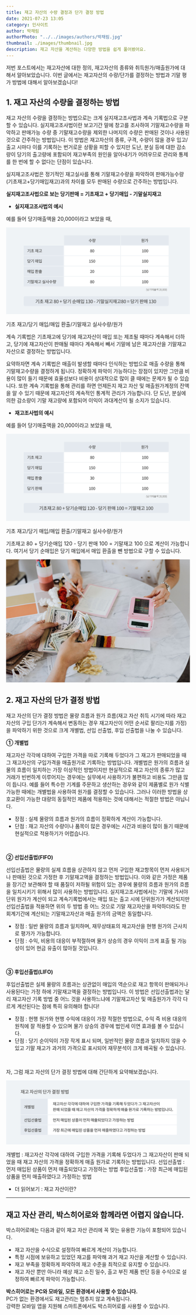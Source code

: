 ```yaml
---
title: 재고 자산의 수량 결정과 단가 결정 방법
date: 2021-07-23 13:05
category: 인사이트
author: 박채림
authorPhoto: "../../images/authors/박채림.jpg"
thumbnail: ./images/thumbnail.jpg
description: 재고 자산을 계산하는 다양한 방법을 쉽게 풀어봤어요.
---
```


저번 포스트에서는 재고자산에 대한 정의, 재고자산의 종류와 취득원가/매출원가에 대해서 알아보았습니다. 이번 글에서는 재고자산의 수량/단가를 결정하는 방법과 기말 평가 방법에 대해서 알아보겠습니다!

## 1. 재고 자산의 수량을 결정하는 방법

재고 자산의 수량을 결정하는 방법으로는 크게 실지재고조사법과 계속 기록법으로 구분할 수 있습니다. 실지재고조사법이란 보고기간 말에 창고를 조사하여 기말재고수량을 파악하고 판매가능 수량 중 기말재고수량을 제외한 나머지의 수량은 판매된 것이나 사용된 것으로 간주하는 방법입니다. 이 방법은 재고자산의 종류, 구격, 수량이 많을 경우 입고/출고 시마다 이를 기록하는 번거로운 상황을 피할 수 있지만 도난, 분실 등에 대한 감소량이 당기의 출고량에 포함되어 재고부족의 원인을 알아내기가 어려우므로 관리와 통제를 한 번에 할 수 없다는 단점이 있습니다.

실지재고조사법은 정기적인 재고실사를 통해 기말재고수량을 파악하여 판매가능수량(기초재고+당기매입재고)과의 차이를 모두 판매된 수량으로 간주하는 방법입니다.

<tip-box>

**실지재고조사법으로 보는 당기판매 = 기초재고 + 당기매입 - 기말실지재고**

</tip-box>

- **실지재고조사법의 예시**

예를 들어 당기매출액을 20,000이라고 보았을 때,

![실지재고조사법](./images/1.png)

<invisible>
기초 재고/당기 매입/매입 환출/기말재고 실사수량/원가
</invisible>

계속 기록법은 기초재고에 당기에 재고자산이 매입 또는 제조될 때마다 계속해서 더하고, 당기에 재고자산이 판매될 때마다 계속해서 빼서 기말에 남은 재고자산을 기말재고자산으로 결정하는 방법입니다.

요약하자면 계속 기록법은 매출이 발생할 때마다 인식하는 방법으로 매출 수량을 통해 기말재고수량을 결정하게 됩니다. 정확하게 파악이 가능하다는 장점이 있지만 그만큼 비용이 많이 들기 때문에 효율성보다 비용이 상대적으로 많이 클 때에는 문제가 될 수 있습니다. 또한 계속 기록법을 통해 관리를 하면 언제든지 재고 자산 및 매출원가계정의 잔액을 알 수 있기 때문에 재고자산의 계속적인 통계적 관리가 가능합니다. 단 도난, 분실에 의한 감소량이 기말 재고량에 포함되어 이익이 과대계산이 될 소지가 있습니다.

- **재고조사법의 예시**

예를 들어 당기매출액을 20,000이라고 보았을 때,

![재고조사법](./images/2.png)

<invisible>
기초 재고/당기 매입/매입 환출/기말재고 실사수량/원가
</invisible>

기초재고 80 + 당기순매입 120 - 당기 판매 100 = 기말재고 100 으로 계산이 가능합니다.
여기서 당기 순매입은 당기 매입에서 매입 환출을 뺀 방법으로 구할 수 있습니다.

![재고 관리는 곧 돈이다](./images/3.jpg)

## 2. 재고 자산의 단가 결정 방법

재고 자산의 단가 결정 방법은 물량 흐름과 원가 흐름(재고 자산 취득 시기에 따라 재고 자산의 구입 단가가 계속해서 변동하는 경우 재고자산이 어떤 순서로 팔리는지를 가정)을 파악하기 위한 것으로 크게 개별법, 선입 선출법, 후입 선출법을 나눌 수 있습니다.

**① 개별법**

재고자산 각각에 대하여 구입한 가격을 따로 기록해 두었다가 그 재고가 판매되었을 때 그 재고자산의 구입가격을 매출원가로 기록하는 방법입니다. 개별법은 원가의 흐름과 실물의 흐름이 일치하는 가장 이상적인 방법이지만 현실적으로 재고 자산의 종류가 많고 거래가 빈번하게 이루어지는 경우에는 실무에서 사용하기가 불편하고 비용도 그만큼 많이 듭니다. 예를 들어 특수한 기계를 주문하고 생산하는 경우와 같이 제품별로 원가 식별 가능한 때에는 개별법을 사용하여 원가를 결정할 수 있습니다. 그러나 이러한 방법을 상호교환이 가능한 대량의 동질적인 제품에 적용하는 것에 대해서는 적절한 방법은 아닙니다.

- 장점 : 실제 물량의 흐름과 원가의 흐름이 정확하게 계산이 가능합니다.
- 단점 : 재고 자산의 수량이나 품목이 많은 경우에는 시간과 비용이 많이 들기 때문에 현실적으로 적용하기가 어렵습니다.

<br/>

**② 선입선출법(FIFO)**

선입선출법은 물량의 실제 흐름을 상관하지 않고 먼저 구입한 재고항목이 먼저 사용되거나 판매된 것으로 가정한 후 기말재고액을 결정하는 방법입니다. 이와 같은 가정은 제품을 장기간 보관해야 할 때 품질이 저하될 위험이 있는 경우에 물량의 흐름과 원가의 흐름을 일치시키기 위해서 많이 사용하는 방법입니다. 실지재고조사법에서는 기말에 가서야 단위 원가가 계산이 되고 계속기록법에서는 매입 또는 출고 시에 단위원가가 계산되지만 선입선출법을 적용하면 위의 두 방법 중 어느 것으로 기말 재고자산을 파악하더라도 한 회계기간에 계산되는 기말재고자산과 매출 원가의 금액은 동일합니다.

- 장점 : 일반 물량의 흐름과 일치하며, 재무상태표의 재고자산을 현행 원가의 근사치로 평가가 가능합니다.
- 단점 : 수익, 비용의 대응이 부적절하며 물가 상승의 경우 이익이 크게 표출 될 가능성이 있어 현금 유출이 많아질 것입니다.

<br/>

**③ 후입선출법(LIFO)**

후입선출법은 실제 물량의 흐름과는 상관없이 매입의 역순으로 재고 항목이 판매되거나 사용된다는 가정 하에 기말재고액을 결정하는 방법입니다. 이 방법은 선입선출법과는 달리 재고자산 기록 방법 중 어느 것을 사용하느냐에 기말재고자산 및 매출원가가 각각 다르게 계산된다는 점에 특히 유의해야 합니다!

- 장점 : 현행 원가와 현행 수익에 대응이 가장 적절한 방법으로, 수익 즉 비용 대응의 원칙에 잘 적용할 수 있으며 물가 상승의 경우에 법인세 이연 효과를 볼 수 있습니다.
- 단점 : 당기 순이익이 가장 작게 표시 되며, 일반적인 물량 흐름과 일치하지 않을 수 있고 기말 재고가 과거의 가격으로 표시되어 재무분석이 크게 왜곡될 수 있습니다.

<br/>

자, 그럼 재고 자산의 단가 결정 방법에 대해 간단하게 요약해보겠습니다.

![재고 자산의 단가 결정 방법](./images/4.png)

<invisible>
개별법 : 재고자산 각각에 대하여 구입한 가격을 기록해 두었다가 그 재고자산이 판매 되었을 때 재고 자산의 가격을 정확하게 매출 원가로 기록하는 방법입니다.
선입선출법 : 먼저 매입된 상품이 먼저 매출되었다고 가정하는 방법
후입선출법 : 가장 최근에 매입된 상품을 먼저 매출하였다고 가정하는 방법
</invisible>

- <internal-link to="/blog/posts/재고자산이란">더 읽어보기 : 재고 자산이란?</internal-link>

---

## 재고 자산 관리, 박스히어로와 함께라면 어렵지 않습니다.

박스히어로에는 다음과 같이 재고 자산 관리에 꼭 맞는 유용한 기능이 포함되어 있습니다.

- 재고 자산을 수식으로 설정하여 빠르게 계산이 가능합니다.
- 특정 시점에 보유하고 있었던 재고를 파악해 과거 재고 자산을 계산할 수 있습니다.
- 재고 부족을 정확하게 파악하여 재고 수준을 최적으로 유지할 수 있습니다.
- 재고 자산 뿐만 아니라 예상 재고 소진 일수, 출고 부진 제품 판단 등을 수식으로 설정하여 빠르게 파악이 가능합니다.

<tip-box>

**박스히어로는 PC와 모바일, 모든 환경에서 사용할 수 있습니다.**<br/>
PC가 없는 환경에서도 재고관리는 멈추지 않고 계속됩니다.<br/>
강력한 모바일 앱을 지원해 스마트폰에서도 박스히어로를 사용할 수 있습니다.

</tip-box>
